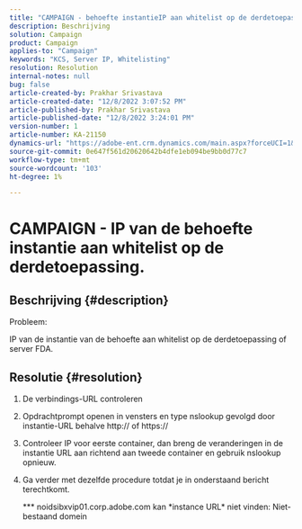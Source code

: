 ```yaml
---
title: "CAMPAIGN - behoefte instantieIP aan whitelist op de derdetoepassing."
description: Beschrijving
solution: Campaign
product: Campaign
applies-to: "Campaign"
keywords: "KCS, Server IP, Whitelisting"
resolution: Resolution
internal-notes: null
bug: false
article-created-by: Prakhar Srivastava
article-created-date: "12/8/2022 3:07:52 PM"
article-published-by: Prakhar Srivastava
article-published-date: "12/8/2022 3:24:01 PM"
version-number: 1
article-number: KA-21150
dynamics-url: "https://adobe-ent.crm.dynamics.com/main.aspx?forceUCI=1&pagetype=entityrecord&etn=knowledgearticle&id=9099d114-0a77-ed11-81aa-6045bd006b4b"
source-git-commit: 0e647f561d20620642b4dfe1eb094be9bb0d77c7
workflow-type: tm+mt
source-wordcount: '103'
ht-degree: 1%

---
```


# CAMPAIGN - IP van de behoefte instantie aan whitelist op de derdetoepassing.

## Beschrijving {#description}


Probleem:

IP van de instantie van de behoefte aan whitelist op de derdetoepassing of server FDA.


## Resolutie {#resolution}


1. De verbindings-URL controleren
2. Opdrachtprompt openen in vensters en type nslookup gevolgd door instantie-URL behalve http:// of https://
3. Controleer IP voor eerste container, dan breng de veranderingen in de instantie URL aan richtend aan tweede container en gebruik nslookup opnieuw.
4. Ga verder met dezelfde procedure totdat je in onderstaand bericht terechtkomt.

   \*\*\* noidsibxvip01.corp.adobe.com kan \*instance URL\* niet vinden: Niet-bestaand domein

